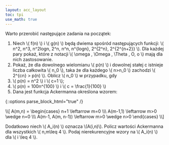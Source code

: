 ```yaml
---
layout: acc_layout
toc: tpi
use_math: true
---
```


Warto przerobić następujące zadania na początek:

1. Niech \\( f(n) \\) i \\( g(n) \\) będą dwiema spośród następujących funkcji: \\( n^2, n^3, n^2logn, 2^n, n^n, n^{logn}, 2^{2^n}, 2^{2^{n+2}} \\). Dla każdej pary pokaż, które z notacji \\( \omega , \Omega , \Theta , O, o \\) mają dla nich zastosowanie.
2. Pokaż, że dla dowolnego wielomianu \\( p(n) \\) i dowolnej stałej c istnieje liczba całkowita \\( n_0 \\), taka że dla każdego \\( n>n_0 \\) zachodzi \\( 2^{cn} > p(n) \\). Oblicz \\( n_0 \\) w przypadku, gdy
  1. \\( p(n) = n^2 \\) i \\( c=1 \\);
  2. \\( p(n) = 100n^{100} \\) i \\( c = \frac{1}{100} \\)
3. Dana jest funkcja Ackermanna określona wzorem:

{::options parse_block_html="true" /}
<div class="math-box">
\\[
A(m,n) =
\begin{cases}
n+1 \leftarrow m=0 \\\
A(m-1,1) \leftarrow m>0 \wedge n=0 \\\
A(m-1, A(m, n-1)) \leftarrow m>0 \wedge n>0
\end{cases}
\\]
</div>

Dodatkowo niech \\( A_i(n) \\) oznacza \\(A(i,n)\\). Policz wartości Ackermanna dla wszystkich \\( n,m\leq 4 \\). Podaj nierekurencyjne wzory na \\( A_i(n) \\) dla \\( i \leq 4 \\).
